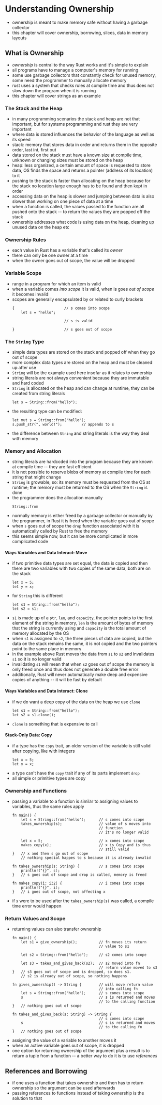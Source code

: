 # Understanding Ownership

- ownership is meant to make memory safe without having a garbage collector
- this chapter will cover ownership, borrowing, slices, data in memory layouts

## What is Ownership

- _ownership_ is central to the way Rust works and it's simple to explain
- all programs have to manage a computer's memory for running
- some use garbage collectors that constantly check for unused memory, some
need the programmer to manually allocate memory
- rust uses a system that checks rules at compile time and thus does not slow
down the program when it is running
- this chapter will cover strings as an example

### The Stack and the Heap

- in many programming scenarios the stack and heap are not that important, but
for systems programming and rust they are very important
- where data is stored influences the behavior of the language as well as its
speed
- stack: memory that stores data in order and returns them in the opposite
order, last int, first out
- data stored on the stack must have a known size at compile time, unknown or
changing sizes must be stored on the heap
- heap: less organized, a certain amount of space is requested to store data,
OS finds the space and returns a pointer (address of its location) to it
- pushing to the stack is faster than allocating on the heap because for the
stack no location large enough has to be found and then kept in order
- accessing data on the heap is slower and jumping between data is also slower
than working on one piece of data at a time
- when a function is called, the values passed to the function are all pushed
onto the stack -- to return the values they are popped off the stack
- ownership addresses what code is using data on the heap, cleaning up unused
data on the heap etc

### Ownership Rules

- each value in Rust has a variable that's called its _owner_
- there can only be one owner at a time
- when the owner goes out of scope, the value will be dropped

### Variable Scope

- range in a program for which an item is valid
- when a variable comes _into scope_ it is valid, when is goes _out of scope_
it becomes invalid
- scopes are generally encapsulated by or related to curly brackets
    ```
    {                       // s comes into scope
        let s = "hello";

                            // s is valid

    }                       // s goes out of scope
    ```

### The `String` Type

- simple data types are stored on the stack and popped off when they go out of
scope
- more complex data types are stored on the heap and must be cleaned up after
use
- `String` will be the example used here insofar as it relates to ownership
- string literals are not always convenient because they are immutable and hard
coded
- `String` is allocated on the heap and can change at runtime, they can be
created from string literals
    ```
    let s = String::from("hello");
    ```
- the resulting type can be modified:
    ```
    let mut s = String::from("hello");
    s.push_str(", world!");         // appends to s
    ```
- the difference between `String` and string literals is the way they deal with
memory

### Memory and Allocation

- string literals are hardcoded into the program because they are known at
compile time -- they are fast efficient
- it is not possible to reserve blobs of memory at compile time for each string
that might change
- `String` is growable, so: its memory must be requested from the OS at
runtime; the memory must be returned to the OS when the `String` is done
- the programmer does the allocation manually 
    ```
    String::from
    ```
- normally memory is either freed by a garbage collector or manually by the
programmer, in Rust it is freed when the variable goes out of scope
- when `s` goes out of scope the `drop` function associated with it is
automatically called by Rust to free the memory
- this seems simple now, but it can be more complicated in more complicated
code

#### Ways Variables and Data Interact: Move

- if two primitive data types are set equal, the data is copied and then there
are two variables with two copies of the same data, both are on the stack
    ```
    let x = 5;
    let y = x;
    ```
- for `String` this is different
    ```
    let s1 = String::from("hello");
    let s2 = s1;
    ```
- `s1` is made up of a `ptr`, `len`, and `capacity`, the pointer points to the
first element of the string in memory, `len` is the amount of bytes of memory
that the string is currently using and `capacity` is the total amount of
memory allocated by the OS
- when `s1` is assigned to `s2`, the three pieces of data are copied, but the
data on the stack remains the same, it is not copied and the two pointers point
to the same place in memory
- in the example above Rust moves the data from `s1` to `s2` and invalidates
`s1` so it is no longer valid
- invalidating `s1` will mean that when `s2` goes out of scope the memory is
only freed once and thus does not generate a double free error
- additionally, Rust will never automatically make deep and expensive copies of
anything -- it will be fast by default

#### Ways Variables and Data Interact: Clone

- if we do want a deep copy of the data on the heap we use `clone`
    ```
    let s1 = String::from("hello");
    let s2 = s1.clone();
    ```
- `clone` is something that is expensive to call

#### Stack-Only Data: Copy

- if a type has the `copy` trait, an older version of the variable is still
valid after copying, like with integers
    ```
    let x = 5;
    let y = x;
    ```
- a type can't have the `copy` trait if any of its parts implement `drop`
- all simple or primitive types are copy

### Ownership and Functions

- passing a variable to a function is similar to assigning values to variables,
thus the same rules apply
    ```
    fn main() {
        let s = String::from("hello");      // s comes into scope
        takes_ownership(s);                 // value of s moves into 
                                            // function
                                            // it's no longer valid

        let x = 5;                          // x comes into scope
        makes_copy(x);                      // x is Copy and is thus 
                                            // still valid
    }   // x and then s go out of scope
        // nothing special happes to s because it is already invalid
    
    fn takes_ownership(s: String) {         // s comes into scope
        println!("{}", s);
    }   // s goes out of scope and drop is called, memory is freed

    fn makes_copy(i: i32) {                 // i comes into scope
        println!("{}", i);
    }   // i goes out of scope, not affecting x
    ```
- if `s` were to be used after the `takes_ownership(s)` was called, a compile
time error would happen

### Return Values and Scope

- returning values can also transfer ownership
    ```
    fn main() {
        let s1 = give_ownership();          // fn moves its return
                                            // value to s1

        let s2 = String::from("hello");     // s2 comes into scope

        let s3 = takes_and_gives_back(s2);  // s2 moved into fn
                                            // return value moved to s3
    }   // s3 goes out of scope and is dropped, so does s1.
        // s2 is already out of scope, so nothing happens

    fn gives_ownership() -> String {        // will move return value
                                            // into calling fn
        let s = String::from("hello");      // s comes into scope
        s                                   // s is returned and moves
                                            // to the calling function
    }   // nothing goes out of scope

    fn takes_and_gives_back(s: String) -> String {
                                            // s comes into scope
        s                                   // s is returned and moves
                                            // to the calling fn
    }   // nothing goes out of scope
    ```
- assigning the value of a variable to another moves it
- when an active variable goes out of scope, it is dropped
- one option for returning ownership of the argument plus a result is to return
a tuple from a function -- a better way to do it is to use _references_

## References and Borrowing

- if one uses a function that takes ownership and then has to return ownership
so the argument can be used afterwards
- passing references to functions instead of taking ownership is the solution
to that
